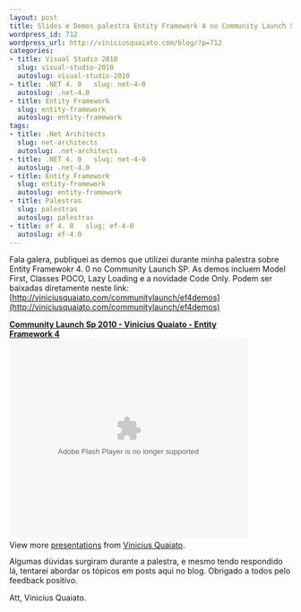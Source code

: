 ```yaml
--- 
layout: post
title: Slides e Demos palestra Entity Framework 4 no Community Launch SP
wordpress_id: 712
wordpress_url: http://viniciusquaiato.com/blog/?p=712
categories: 
- title: Visual Studio 2010
  slug: visual-studio-2010
  autoslug: visual-studio-2010
- title: .NET 4. 0   slug: net-4-0
  autoslug: .net-4.0
- title: Entity Framework
  slug: entity-framework
  autoslug: entity-framework
tags: 
- title: .Net Architects
  slug: net-architects
  autoslug: .net-architects
- title: .NET 4. 0   slug: net-4-0
  autoslug: .net-4.0
- title: Entity Framework
  slug: entity-framework
  autoslug: entity-framework
- title: Palestras
  slug: palestras
  autoslug: palestras
- title: ef 4. 0   slug: ef-4-0
  autoslug: ef-4.0
---
```

Fala galera, publiquei as demos que utilizei durante minha palestra sobre Entity Framewokr 4. 0 no Community Launch SP. As demos incluem Model First, Classes POCO, Lazy Loading e a novidade Code Only. Podem ser baixadas diretamente neste link:[http://viniciusquaiato.com/communitylaunch/ef4demos](http://viniciusquaiato.com/communitylaunch/ef4demos)<div style="width:425px" id="__ss_3494658">**[Community Launch Sp 2010 - Vinicius Quaiato - Entity Framework 4](http://www.slideshare.net/viniciusquaiato/community-launch-sp-2010-vinicius-quaiato-entity-framework-4-3494658 "Community Launch Sp 2010 - Vinicius Quaiato - Entity Framework 4")**<object width="425" height="355"><param name="movie" value="http://static.slidesharecdn.com/swf/ssplayer2.swf?doc=communitylaunchsp2010-viniciusquaiato-entityframework4-100321111525-phpapp02&stripped_title=community-launch-sp-2010-vinicius-quaiato-entity-framework-4-3494658" /><param name="allowFullScreen" value="true" /><param name="allowScriptAccess" value="always" /><embed src="http://static.slidesharecdn.com/swf/ssplayer2.swf?doc=communitylaunchsp2010-viniciusquaiato-entityframework4-100321111525-phpapp02&stripped_title=community-launch-sp-2010-vinicius-quaiato-entity-framework-4-3494658" type="application/x-shockwave-flash" allowscriptaccess="always" allowfullscreen="true" width="425" height="355"></embed></object><div style="padding:5px 0 12px">View more [presentations](http://www.slideshare.net/) from [Vinicius Quaiato](http://www.slideshare.net/viniciusquaiato).</div></div>Algumas dúvidas surgiram durante a palestra, e mesmo tendo respondido lá, tentarei abordar os tópicos em posts aqui no blog. Obrigado a todos pelo feedback positivo.

Att,
Vinicius Quaiato.
